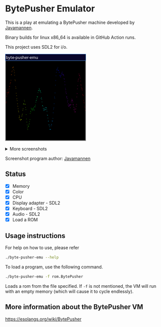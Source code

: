 # BytePusher Emulator

This is a play at emulating a BytePusher machine developed by [Javamannen](https://esolangs.org/wiki/User:Javamannen).

Binary builds for linux x86_64 is available in GitHub Action runs.

This project uses SDL2 for i/o.

![Audio test](assets/audio_test.png)

<details>
<summary>More screenshots</summary>

#### Palette Test
![Screen test](assets/screen_test.png)

#### Keyboard test
![Keyboard test](assets/kb_test.png)

</details>

Screenshot program author: [Javamannen](https://esolangs.org/wiki/User:Javamannen)

## Status

- [X] Memory
- [X] Color
- [X] CPU
- [X] Display adapter - SDL2 
- [X] Keyboard - SDL2
- [X] Audio - SDL2
- [X] Load a ROM

## Usage instructions

For help on how to use, please refer
```sh
./byte-pusher-emu --help
```

To load a program, use the following command.

```sh
./byte-pusher-emu -f rom.BytePusher
```

Loads a rom from the file specified. If `-f` is not mentioned, the VM will run with an empty memory (which will cause it to cycle endlessly).

## More information about the BytePusher VM

https://esolangs.org/wiki/BytePusher